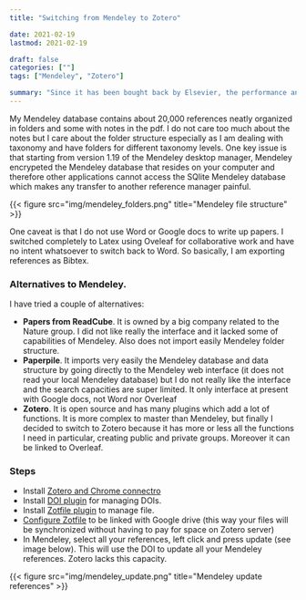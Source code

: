 ```yaml
---
title: "Switching from Mendeley to Zotero"

date: 2021-02-19
lastmod: 2021-02-19

draft: false
categories: [""]
tags: ["Mendeley", "Zotero"]

summary: "Since it has been bought back by Elsevier, the performance and capabilities of Mendeley have been going down.  Last straw is the abandon of pad supports (Android, Apple) since March 15 2021. So it is really time to move to something else."
---
```


My Mendeley database contains about 20,000 references neatly organized in folders and some with notes in the pdf. I do not care too much about the notes but I care about the folder structure especially as I am dealing with taxonomy and have folders for different taxonomy levels.  One key issue is that starting from version 1.19 of the Mendeley desktop manager, Mendeley encrypeted the Mendeley database that resides on your computer and therefore other applications cannot access the SQlite Mendeley database which makes any transfer to another reference manager painful.

{{< figure src="img/mendeley_folders.png" title="Mendeley file structure" >}}

One caveat is that I do not use Word or Google docs to write up papers.  I switched completely to Latex using Oveleaf for collaborative work and have no intent whatsoever to switch back to Word.  So basically, I am exporting references as Bibtex.  

### Alternatives to Mendeley.

I have tried a couple of alternatives:
* **Papers from ReadCube**.  It is owned by a big company related to the Nature group.  I did not like really the interface and it lacked some of capabilities of Mendeley.  Also does not import easily Mendeley folder structure.
* **Paperpile**.  It imports very easily the Mendeley database and data structure by going directly to the Mendeley web interface (it does not read your local Mendeley database) but I do not really like the interface and the search capacities are super limited. It only interface at present with Google docs, not Word nor Overleaf
* **Zotero**. It is open source and has many plugins which add a lot of functions.  It is more complex to master than Mendeley, but finally I decided to switch to Zotero because it has more or less all the functions I need in particular, creating public and private groups.  Moreover it can be linked to Overleaf.

### Steps

* Install [Zotero and Chrome connectro](https://www.zotero.org/download/)
* Install [DOI plugin](https://github.com/bwiernik/zotero-shortdoi) for managing DOIs.
* Install [Zotfile plugin](http://zotfile.com/) to manage file.
* [Configure Zotfile](https://tomsaunders.co.nz/zotero-with-google-drive/#:~:text=Head%20over%20to%20Google%20Drive,to%20be%20on%20your%20PC.) to be linked with Google drive (this way your files will be synchronized without having to pay for space on Zotero server)
* In Mendeley, select all your references, left click and press update (see image below). This will use the DOI to update all your Mendeley references.  Zotero lacks this capacity.

{{< figure src="img/mendeley_update.png" title="Mendeley update references" >}}